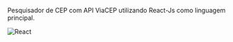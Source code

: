 Pesquisador de CEP com API ViaCEP utilizando React-Js como linguagem principal.

![React](https://user-images.githubusercontent.com/62525275/180868947-d1935597-e7ea-46f4-8c5a-a6287bd3d6f8.jpg)

